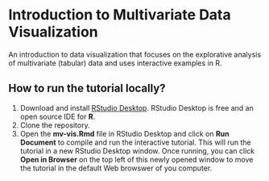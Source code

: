 # Introduction to Multivariate Data Visualization
An introduction to data visualization that focuses on the explorative analysis of multivariate (tabular) data and uses interactive examples in R.

## How to run the tutorial locally?
1. Download and install [RStudio Desktop](https://www.rstudio.com/products/rstudio/). RStudio Desktop is free and an open source IDE for **R**.
2. Clone the repository.
3. Open the **mv-vis.Rmd** file in RStudio Desktop and click on **Run Document** to compile and run the interactive tutorial. This will run the tutorial in a new RStudio Desktop window. Once running, you can click **Open in Browser** on the top left of this newly opened window to move the tutorial in the default Web browswer of you computer.
